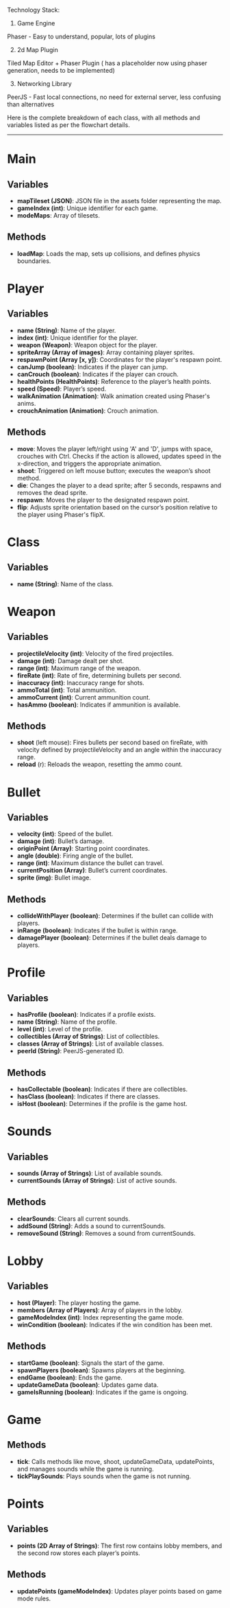 Technology Stack:

1) Game Engine

Phaser - Easy to understand, popular, lots of plugins

2) 2d Map Plugin

Tiled Map Editor + Phaser Plugin ( has a placeholder now using phaser generation, needs to be implemented)

3) Networking Library

PeerJS - Fast local connections, no need for external server, less confusing than alternatives

Here is the complete breakdown of each class, with all methods and variables listed as per the flowchart details.

---
# Main

## Variables

- **mapTileset (JSON)**: JSON file in the assets folder representing the map.
- **gameIndex (int)**: Unique identifier for each game.
- **modeMaps**: Array of tilesets.

## Methods

- **loadMap**: Loads the map, sets up collisions, and defines physics boundaries.

# Player

## Variables

- **name (String)**: Name of the player.
- **index (int)**: Unique identifier for the player.
- **weapon (Weapon)**: Weapon object for the player.
- **spriteArray (Array of images)**: Array containing player sprites.
- **respawnPoint (Array [x, y])**: Coordinates for the player's respawn point.
- **canJump (boolean)**: Indicates if the player can jump.
- **canCrouch (boolean)**: Indicates if the player can crouch.
- **healthPoints (HealthPoints)**: Reference to the player’s health points.
- **speed (Speed)**: Player’s speed.
- **walkAnimation (Animation)**: Walk animation created using Phaser's anims.
- **crouchAnimation (Animation)**: Crouch animation.

## Methods

- **move**: Moves the player left/right using 'A' and 'D', jumps with space, crouches with Ctrl. Checks if the action is allowed, updates speed in the x-direction, and triggers the appropriate animation.
- **shoot**: Triggered on left mouse button; executes the weapon’s shoot method.
- **die**: Changes the player to a dead sprite; after 5 seconds, respawns and removes the dead sprite.
- **respawn**: Moves the player to the designated respawn point.
- **flip**: Adjusts sprite orientation based on the cursor’s position relative to the player using Phaser's flipX.

# Class

## Variables

- **name (String)**: Name of the class.

# Weapon

## Variables

- **projectileVelocity (int)**: Velocity of the fired projectiles.
- **damage (int)**: Damage dealt per shot.
- **range (int)**: Maximum range of the weapon.
- **fireRate (int)**: Rate of fire, determining bullets per second.
- **inaccuracy (int)**: Inaccuracy range for shots.
- **ammoTotal (int)**: Total ammunition.
- **ammoCurrent (int)**: Current ammunition count.
- **hasAmmo (boolean)**: Indicates if ammunition is available.

## Methods

- **shoot** (left mouse): Fires bullets per second based on fireRate, with velocity defined by projectileVelocity and an angle within the inaccuracy range.
- **reload** (r): Reloads the weapon, resetting the ammo count.

# Bullet

## Variables

- **velocity (int)**: Speed of the bullet.
- **damage (int)**: Bullet’s damage.
- **originPoint (Array)**: Starting point coordinates.
- **angle (double)**: Firing angle of the bullet.
- **range (int)**: Maximum distance the bullet can travel.
- **currentPosition (Array)**: Bullet’s current coordinates.
- **sprite (img)**: Bullet image.

## Methods

- **collideWithPlayer (boolean)**: Determines if the bullet can collide with players.
- **inRange (boolean)**: Indicates if the bullet is within range.
- **damagePlayer (boolean)**: Determines if the bullet deals damage to players.

# Profile

## Variables

- **hasProfile (boolean)**: Indicates if a profile exists.
- **name (String)**: Name of the profile.
- **level (int)**: Level of the profile.
- **collectibles (Array of Strings)**: List of collectibles.
- **classes (Array of Strings)**: List of available classes.
- **peerId (String)**: PeerJS-generated ID.

## Methods

- **hasCollectable (boolean)**: Indicates if there are collectibles.
- **hasClass (boolean)**: Indicates if there are classes.
- **isHost (boolean)**: Determines if the profile is the game host.

# Sounds

## Variables

- **sounds (Array of Strings)**: List of available sounds.
- **currentSounds (Array of Strings)**: List of active sounds.

## Methods

- **clearSounds**: Clears all current sounds.
- **addSound (String)**: Adds a sound to currentSounds.
- **removeSound (String)**: Removes a sound from currentSounds.

# Lobby

## Variables

- **host (Player)**: The player hosting the game.
- **members (Array of Players)**: Array of players in the lobby.
- **gameModeIndex (int)**: Index representing the game mode.
- **winCondition (boolean)**: Indicates if the win condition has been met.

## Methods

- **startGame (boolean)**: Signals the start of the game.
- **spawnPlayers (boolean)**: Spawns players at the beginning.
- **endGame (boolean)**: Ends the game.
- **updateGameData (boolean)**: Updates game data.
- **gameIsRunning (boolean)**: Indicates if the game is ongoing.

# Game

## Methods

- **tick**: Calls methods like move, shoot, updateGameData, updatePoints, and manages sounds while the game is running.
- **tickPlaySounds**: Plays sounds when the game is not running.

# Points

## Variables

- **points (2D Array of Strings)**: The first row contains lobby members, and the second row stores each player’s points.

## Methods

- **updatePoints (gameModeIndex)**: Updates player points based on game mode rules.



































